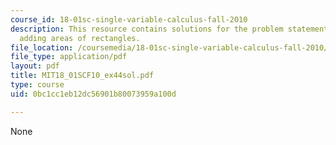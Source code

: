 ```yaml
---
course_id: 18-01sc-single-variable-calculus-fall-2010
description: This resource contains solutions for the problem statements related to
  adding areas of rectangles.
file_location: /coursemedia/18-01sc-single-variable-calculus-fall-2010/0bc1cc1eb12dc56901b80073959a100d_MIT18_01SCF10_ex44sol.pdf
file_type: application/pdf
layout: pdf
title: MIT18_01SCF10_ex44sol.pdf
type: course
uid: 0bc1cc1eb12dc56901b80073959a100d

---
```

None